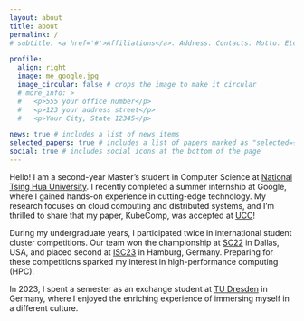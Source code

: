 ```yaml
---
layout: about
title: about
permalink: /
# subtitle: <a href='#'>Affiliations</a>. Address. Contacts. Motto. Etc.

profile:
  align: right
  image: me_google.jpg
  image_circular: false # crops the image to make it circular
  # more_info: >
  #   <p>555 your office number</p>
  #   <p>123 your address street</p>
  #   <p>Your City, State 12345</p>

news: true # includes a list of news items
selected_papers: true # includes a list of papers marked as "selected={true}"
social: true # includes social icons at the bottom of the page
---
```


Hello! I am a second-year Master’s student in Computer Science at [National Tsing Hua University](https://nthu-en.site.nthu.edu.tw/). I recently completed a summer internship at Google, where I gained hands-on experience in cutting-edge technology. My research focuses on cloud computing and distributed systems, and I’m thrilled to share that my paper, KubeComp, was accepted at [UCC](https://ucc.uccbdcat2024.org/index.html)!

During my undergraduate years, I participated twice in international student cluster competitions. Our team won the championship at [SC22](https://sc22.supercomputing.org/program/studentssc/student-cluster-competition/) in Dallas, USA, and placed second at [ISC23](https://www.hpcadvisorycouncil.com/events/2023/student-cluster-competition/) in Hamburg, Germany. Preparing for these competitions sparked my interest in high-performance computing (HPC).

In 2023, I spent a semester as an exchange student at [TU Dresden](https://tu-dresden.de/?set_language=en) in Germany, where I enjoyed the enriching experience of immersing myself in a different culture. 
